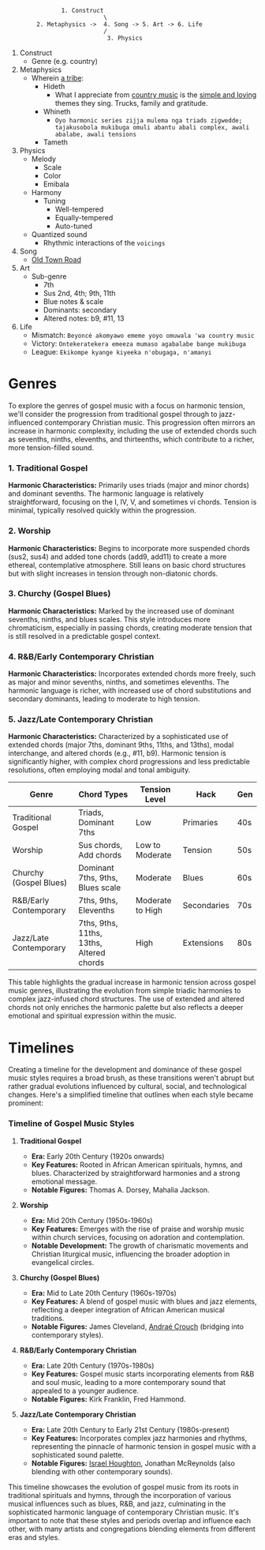  
                   1. Construct
                               \
            2. Metaphysics ->  4. Song -> 5. Art -> 6. Life
                               /
                                3. Physics
 

1. Construct
   - Genre (e.g. country)
2. Metaphysics
   - Wherein [a tribe](https://www.youtube.com/watch?v=ZsMuKSpQfIY):
      - Hideth
         - What I appreciate from [country music](https://www.youtube.com/watch?v=xCmh9t0M7og) is the [simple and loving](https://www.youtube.com/shorts/KmcuqktBvqQ) themes they sing. Trucks, family and gratitude.
      - Whineth
         - `Oyo harmonic series zijja mulema nga triads zigwedde; tajakusobola mukibuga omuli abantu abali complex, awali abalabe, awali tensions`  
      - Tameth
3. Physics
   - Melody
      - Scale
      - Color
      - Emibala
   - Harmony
      - Tuning
         - Well-tempered
         - Equally-tempered
         - Auto-tuned 
   - Quantized sound
      - Rhythmic interactions of the `voicings`
4. Song
   - [Old Town Road](https://www.youtube.com/watch?v=w2Ov5jzm3j8)
5. Art
   - Sub-genre
      - 7th
      - Sus 2nd, 4th; 9th, 11th
      - Blue notes & scale
      - Dominants: secondary
      - Altered notes: b9, #11, 13
6. Life
   - Mismatch: `Beyoncé akomyawo ememe yoyo omuwala 'wa country music`
   - Victory: `Ontekeratekera emeeza mumaso agabalabe bange mukibuga`
   - League: `Ekikompe kyange kiyeeka n'obugaga, n'amanyi`

# Genres

To explore the genres of gospel music with a focus on harmonic tension, we'll consider the progression from traditional gospel through to jazz-influenced contemporary Christian music. This progression often mirrors an increase in harmonic complexity, including the use of extended chords such as sevenths, ninths, elevenths, and thirteenths, which contribute to a richer, more tension-filled sound.

### 1. Traditional Gospel
**Harmonic Characteristics:** Primarily uses triads (major and minor chords) and dominant sevenths. The harmonic language is relatively straightforward, focusing on the I, IV, V, and sometimes vi chords. Tension is minimal, typically resolved quickly within the progression.

### 2. Worship
**Harmonic Characteristics:** Begins to incorporate more suspended chords (sus2, sus4) and added tone chords (add9, add11) to create a more ethereal, contemplative atmosphere. Still leans on basic chord structures but with slight increases in tension through non-diatonic chords.

### 3. Churchy (Gospel Blues)
**Harmonic Characteristics:** Marked by the increased use of dominant sevenths, ninths, and blues scales. This style introduces more chromaticism, especially in passing chords, creating moderate tension that is still resolved in a predictable gospel context.

### 4. R&B/Early Contemporary Christian
**Harmonic Characteristics:** Incorporates extended chords more freely, such as major and minor sevenths, ninths, and sometimes elevenths. The harmonic language is richer, with increased use of chord substitutions and secondary dominants, leading to moderate to high tension.

### 5. Jazz/Late Contemporary Christian
**Harmonic Characteristics:** Characterized by a sophisticated use of extended chords (major 7ths, dominant 9ths, 11ths, and 13ths), modal interchange, and altered chords (e.g., #11, b9). Harmonic tension is significantly higher, with complex chord progressions and less predictable resolutions, often employing modal and tonal ambiguity.

| Genre                        | Chord Types                                 | Tension Level          |  Hack |Gen|
|------------------------------|---------------------------------------------|------------------------|---|-|
| Traditional Gospel           | Triads, Dominant 7ths                       | Low                    | Primaries  |40s|
| Worship                      | Sus chords, Add chords                      | Low to Moderate        | Tension  |50s|
| Churchy (Gospel Blues)       | Dominant 7ths, 9ths, Blues scale            | Moderate               | Blues |60s|
| R&B/Early Contemporary       | 7ths, 9ths, Elevenths                       | Moderate to High       | Secondaries|70s|   
| Jazz/Late Contemporary       | 7ths, 9ths, 11ths, 13ths, Altered chords    | High                   | Extensions|80s|

This table highlights the gradual increase in harmonic tension across gospel music genres, illustrating the evolution from simple triadic harmonies to complex jazz-infused chord structures. The use of extended and altered chords not only enriches the harmonic palette but also reflects a deeper emotional and spiritual expression within the music.

# Timelines

Creating a timeline for the development and dominance of these gospel music styles requires a broad brush, as these transitions weren't abrupt but rather gradual evolutions influenced by cultural, social, and technological changes. Here's a simplified timeline that outlines when each style became prominent:

### Timeline of Gospel Music Styles

1. **Traditional Gospel**
   - **Era:** Early 20th Century (1920s onwards)
   - **Key Features:** Rooted in African American spirituals, hymns, and blues. Characterized by straightforward harmonies and a strong emotional message.
   - **Notable Figures:** Thomas A. Dorsey, Mahalia Jackson.

2. **Worship**
   - **Era:** Mid 20th Century (1950s-1960s)
   - **Key Features:** Emerges with the rise of praise and worship music within church services, focusing on adoration and contemplation.
   - **Notable Development:** The growth of charismatic movements and Christian liturgical music, influencing the broader adoption in evangelical circles.

3. **Churchy (Gospel Blues)**
   - **Era:** Mid to Late 20th Century (1960s-1970s)
   - **Key Features:** A blend of gospel music with blues and jazz elements, reflecting a deeper integration of African American musical traditions.
   - **Notable Figures:** James Cleveland, [Andraé Crouch](https://www.youtube.com/watch?v=CvIxwc90BEI) (bridging into contemporary styles).

4. **R&B/Early Contemporary Christian**
   - **Era:** Late 20th Century (1970s-1980s)
   - **Key Features:** Gospel music starts incorporating elements from R&B and soul music, leading to a more contemporary sound that appealed to a younger audience.
   - **Notable Figures:** Kirk Franklin, Fred Hammond.

5. **Jazz/Late Contemporary Christian**
   - **Era:** Late 20th Century to Early 21st Century (1980s-present)
   - **Key Features:** Incorporates complex jazz harmonies and rhythms, representing the pinnacle of harmonic tension in gospel music with a sophisticated sound palette.
   - **Notable Figures:** [Israel Houghton](https://www.youtube.com/watch?v=DBGd4gsu35c), Jonathan McReynolds (also blending with other contemporary sounds).

This timeline showcases the evolution of gospel music from its roots in traditional spirituals and hymns, through the incorporation of various musical influences such as blues, R&B, and jazz, culminating in the sophisticated harmonic language of contemporary Christian music. It's important to note that these styles and periods overlap and influence each other, with many artists and congregations blending elements from different eras and styles.
